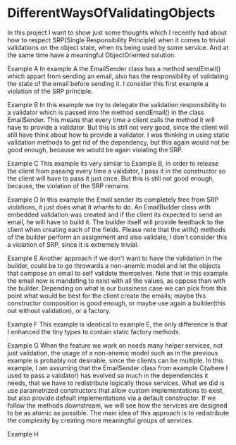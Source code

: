 # DifferentWaysOfValidatingObjects
In this project I want to show just some thoughts which I recently had about how to respect SRP(Single Responsibility
Principle) when it comes to trivial validations on the object state, when its being used by some service.
And at the same time have a meaningful ObjectOriented solution.

Example A
In example A the EmailSender class has a method sendEmail() which appart from sending an email, also has the 
responsibility of validating the state of the email before sending it. I consider this first example a violation of 
the SRP principle. 

Example B
In this example we try to delegate the validation responsibility to a validator which is passed into the method sendEmail()
in the class EmailSender. This means that every time a client calls the method it will have to provide a validator. But this
is still not very good, since the client will still have think about how to provide a validator. I was thinking in using static validation
methods to get rid of the dependency, but this again would not be good enough, because we would be again violating the 
SRP.

Example C
This example its very similar to Example B, in order to release the client from passing every time a validator, I pass it in
the constructor so the client will have to pass it just once. But this is still not good enough, because, the violation of
the SRP remains.

Example D
In this example the Email sender its completely free from SRP violations, it just does what it whants to do.
An EmailBuilder class with embedded validation was created and if the client its expected to send an email, he will
have to build it. The builder itself will provide feedback to the client when creating each of the fields.
Please note that the with() methods of the builder perform an assignment and also validate, I don't consider this
a violation of SRP, since it is extremely trivial.

Example E
Another approach if we don't want to have the validation in the builder, could be to go throwards a non-anemic model
and let the objects that compose an email to self validate themselves. Note that in this example the email now is 
mandating to exist with all the values, as oppose than with the builder. Depending on what is our bussiness case
we can pick from this point what would be best for the client create the emails; maybe this constructor composition is
good enough, or maybe use again a builder(this out without validation), or a factory.

Example F
This example is identical to example E, the only difference is that I enhanced the tiny types to contain static
factory methods.

Example G
When the feature we work on needs many helper services, not just validation, the usage of a non-anemic model such as in the previous example is probably
not desirable, since the clients can be multiple. In this example, I am assuming that the EmailSender class from example C(where I used to pass a validator)
has evolved so much in the dependencies it needs, that we have to redistribute logically those services.
What we did is use parametrized constructors that allow custom implementations to exist, but also provide default implementations via a default constructor.
If we follow the methods downstream, we will see how the services are designed to be as atomic as possible.
The main idea of this approach is to redistribute the complexity by creating more meaningful groups of services.

Example H



